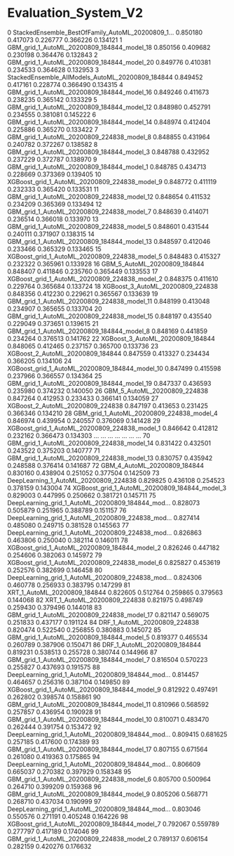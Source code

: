 # Evaluation\_System\_V2

 0 StackedEnsemble\_BestOfFamily\_AutoML\_20200809\_1... 0.850180 0.417073 0.226777 0.366226 0.134121 1 GBM\_grid\_1\_AutoML\_20200809\_184844\_model\_18 0.850156 0.409682 0.230198 0.364476 0.132843 2 GBM\_grid\_1\_AutoML\_20200809\_184844\_model\_20 0.849776 0.410381 0.234533 0.364628 0.132953 3 StackedEnsemble\_AllModels\_AutoML\_20200809\_184844 0.849452 0.417161 0.228774 0.366490 0.134315 4 GBM\_grid\_1\_AutoML\_20200809\_184844\_model\_16 0.849246 0.411673 0.238235 0.365142 0.133329 5 GBM\_grid\_1\_AutoML\_20200809\_184844\_model\_12 0.848980 0.452791 0.234555 0.381081 0.145222 6 GBM\_grid\_1\_AutoML\_20200809\_184844\_model\_14 0.848974 0.412404 0.225886 0.365270 0.133422 7 GBM\_grid\_1\_AutoML\_20200809\_224838\_model\_8 0.848855 0.431964 0.240782 0.372267 0.138582 8 GBM\_grid\_1\_AutoML\_20200809\_184844\_model\_3 0.848788 0.432952 0.237229 0.372787 0.138970 9 GBM\_grid\_1\_AutoML\_20200809\_184844\_model\_1 0.848785 0.434713 0.228669 0.373369 0.139405 10 XGBoost\_grid\_1\_AutoML\_20200809\_224838\_model\_9 0.848772 0.411119 0.232333 0.365420 0.133531 11 GBM\_grid\_1\_AutoML\_20200809\_224838\_model\_12 0.848654 0.411532 0.234209 0.365369 0.133494 12 GBM\_grid\_1\_AutoML\_20200809\_224838\_model\_7 0.848639 0.414071 0.236514 0.366018 0.133970 13 GBM\_grid\_1\_AutoML\_20200809\_224838\_model\_5 0.848601 0.431544 0.240111 0.371907 0.138315 14 GBM\_grid\_1\_AutoML\_20200809\_184844\_model\_13 0.848597 0.412046 0.233466 0.365329 0.133465 15 XGBoost\_grid\_1\_AutoML\_20200809\_224838\_model\_5 0.848483 0.415327 0.232322 0.365961 0.133928 16 GBM\_5\_AutoML\_20200809\_184844 0.848407 0.411846 0.235760 0.365449 0.133553 17 XGBoost\_grid\_1\_AutoML\_20200809\_224838\_model\_2 0.848375 0.411610 0.229764 0.365684 0.133724 18 XGBoost\_3\_AutoML\_20200809\_224838 0.848356 0.412230 0.229621 0.365567 0.133639 19 GBM\_grid\_1\_AutoML\_20200809\_224838\_model\_11 0.848199 0.413048 0.234907 0.365655 0.133704 20 GBM\_grid\_1\_AutoML\_20200809\_224838\_model\_15 0.848197 0.435540 0.229049 0.373651 0.139615 21 GBM\_grid\_1\_AutoML\_20200809\_184844\_model\_8 0.848169 0.441859 0.234264 0.376513 0.141762 22 XGBoost\_3\_AutoML\_20200809\_184844 0.848065 0.412465 0.237157 0.365700 0.133736 23 XGBoost\_2\_AutoML\_20200809\_184844 0.847559 0.413327 0.234434 0.366205 0.134106 24 XGBoost\_grid\_1\_AutoML\_20200809\_184844\_model\_10 0.847499 0.415598 0.237966 0.366557 0.134364 25 GBM\_grid\_1\_AutoML\_20200809\_184844\_model\_19 0.847337 0.436593 0.235980 0.374232 0.140050 26 GBM\_5\_AutoML\_20200809\_224838 0.847264 0.412953 0.233433 0.366141 0.134059 27 XGBoost\_2\_AutoML\_20200809\_224838 0.847197 0.413653 0.231425 0.366346 0.134210 28 GBM\_grid\_1\_AutoML\_20200809\_224838\_model\_4 0.846974 0.439954 0.240557 0.376069 0.141428 29 XGBoost\_grid\_1\_AutoML\_20200809\_224838\_model\_1 0.846642 0.412812 0.232162 0.366473 0.134303 ... ... ... ... ... ... ... 70 GBM\_grid\_1\_AutoML\_20200809\_224838\_model\_14 0.831422 0.432501 0.243522 0.375203 0.140777 71 GBM\_grid\_1\_AutoML\_20200809\_224838\_model\_13 0.830757 0.435942 0.248588 0.376414 0.141687 72 GBM\_4\_AutoML\_20200809\_184844 0.830160 0.438904 0.251052 0.377504 0.142509 73 DeepLearning\_1\_AutoML\_20200809\_224838 0.829825 0.436108 0.254523 0.378159 0.143004 74 XGBoost\_grid\_1\_AutoML\_20200809\_184844\_model\_3 0.829003 0.447995 0.250662 0.381721 0.145711 75 DeepLearning\_grid\_1\_AutoML\_20200809\_184844\_mod... 0.828073 0.505879 0.251965 0.388789 0.151157 76 DeepLearning\_grid\_1\_AutoML\_20200809\_224838\_mod... 0.827414 0.485080 0.249715 0.381528 0.145563 77 DeepLearning\_grid\_1\_AutoML\_20200809\_224838\_mod... 0.826863 0.463806 0.250040 0.382114 0.146011 78 XGBoost\_grid\_1\_AutoML\_20200809\_184844\_model\_2 0.826246 0.447182 0.254606 0.382063 0.145972 79 XGBoost\_grid\_1\_AutoML\_20200809\_224838\_model\_6 0.825827 0.453619 0.252576 0.382699 0.146458 80 DeepLearning\_grid\_1\_AutoML\_20200809\_224838\_mod... 0.824306 0.460778 0.256933 0.383795 0.147299 81 XRT\_1\_AutoML\_20200809\_184844 0.822605 0.512764 0.259865 0.379563 0.144068 82 XRT\_1\_AutoML\_20200809\_224838 0.821975 0.498749 0.259430 0.379496 0.144018 83 GBM\_grid\_1\_AutoML\_20200809\_224838\_model\_17 0.821147 0.569075 0.251833 0.437177 0.191124 84 DRF\_1\_AutoML\_20200809\_224838 0.820474 0.522540 0.256855 0.380883 0.145072 85 GBM\_grid\_1\_AutoML\_20200809\_184844\_model\_5 0.819377 0.465534 0.260789 0.387906 0.150471 86 DRF\_1\_AutoML\_20200809\_184844 0.819231 0.538513 0.255728 0.380744 0.144966 87 GBM\_grid\_1\_AutoML\_20200809\_184844\_model\_7 0.816504 0.570223 0.255827 0.437693 0.191575 88 DeepLearning\_grid\_1\_AutoML\_20200809\_184844\_mod... 0.814457 0.464657 0.256316 0.387104 0.149850 89 XGBoost\_grid\_1\_AutoML\_20200809\_184844\_model\_9 0.812922 0.497491 0.262802 0.398574 0.158861 90 GBM\_grid\_1\_AutoML\_20200809\_184844\_model\_11 0.810966 0.568592 0.257857 0.436954 0.190928 91 GBM\_grid\_1\_AutoML\_20200809\_184844\_model\_10 0.810071 0.483470 0.262444 0.391754 0.153472 92 DeepLearning\_grid\_1\_AutoML\_20200809\_184844\_mod... 0.809415 0.681625 0.257185 0.417600 0.174389 93 GBM\_grid\_1\_AutoML\_20200809\_184844\_model\_17 0.807155 0.671564 0.261080 0.419363 0.175865 94 DeepLearning\_grid\_1\_AutoML\_20200809\_184844\_mod... 0.806609 0.665037 0.270382 0.397929 0.158348 95 GBM\_grid\_1\_AutoML\_20200809\_224838\_model\_6 0.805700 0.500964 0.264710 0.399209 0.159368 96 GBM\_grid\_1\_AutoML\_20200809\_184844\_model\_9 0.805206 0.568771 0.268710 0.437034 0.190999 97 DeepLearning\_grid\_1\_AutoML\_20200809\_184844\_mod... 0.803046 0.550576 0.271191 0.405248 0.164226 98 XGBoost\_grid\_1\_AutoML\_20200809\_184844\_model\_7 0.792067 0.559789 0.277797 0.417189 0.174046 99 GBM\_grid\_1\_AutoML\_20200809\_224838\_model\_2 0.789137 0.606154 0.282159 0.420276 0.176632


